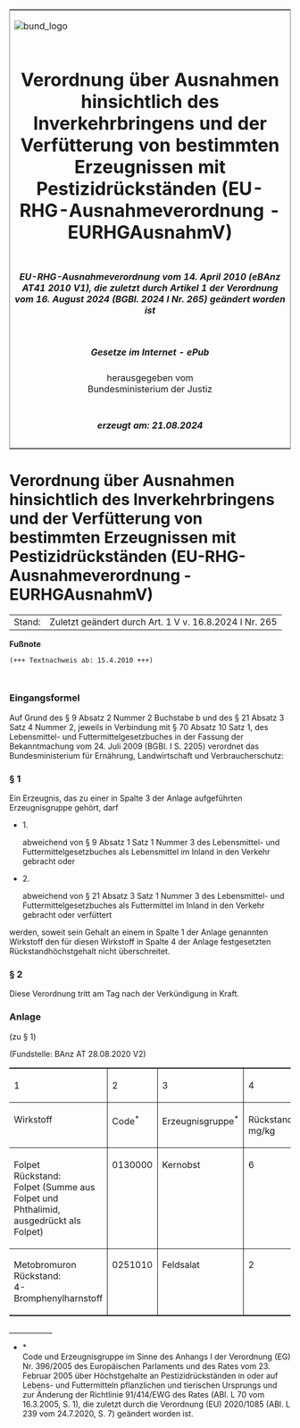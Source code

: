<span id="DECKBLATT.html"></span>

<table border="0" frame="border" width="100%">

<tr valign="top">

<td align="left">

![bund\_logo](BfJ_2021_Web_de_de.gif)

</td>

<td align="right">

 

</td>

</tr>

<tr align="center" valign="middle">

<td colspan="2">

# Verordnung über Ausnahmen hinsichtlich des Inverkehrbringens und der Verfütterung von bestimmten Erzeugnissen mit Pestizidrückständen (EU-RHG-Ausnahmeverordnung - EURHGAusnahmV)

</td>

</tr>

<tr align="center" valign="middle">

<td colspan="2">

##### EU-RHG-Ausnahmeverordnung vom 14. April 2010 (eBAnz AT41 2010 V1), die zuletzt durch Artikel 1 der Verordnung vom 16. August 2024 (BGBl. 2024 I Nr. 265) geändert worden ist

</td>

</tr>

<tr align="center" valign="middle">

<td colspan="2">

  
  

##### Gesetze im Internet - ePub  
  
herausgegeben vom  
Bundesministerium der Justiz

</td>

</tr>

<tr align="center" valign="bottom">

<td colspan="2">

  
  

##### erzeugt am: 21.08.2024

</td>

</tr>

</table>

<span id="BJNR604100010.html"></span>

# Verordnung über Ausnahmen hinsichtlich des Inverkehrbringens und der Verfütterung von bestimmten Erzeugnissen mit Pestizidrückständen (EU-RHG-Ausnahmeverordnung - EURHGAusnahmV)

<div>

<div class="jnhtml">

|        |                                                        |
| ------ | ------------------------------------------------------ |
| Stand: | Zuletzt geändert durch Art. 1 V v. 16.8.2024 I Nr. 265 |

</div>

</div>

<div>

  
**Fußnote**

<div class="jnhtml">

<div>

<div class="jurAbsatz">

  

``` 
(+++ Textnachweis ab: 15.4.2010 +++)

 
```

</div>

</div>

</div>

</div>

<span id="BJNR604100010BJNE000100000.html"></span>

### Eingangsformel  

<div>

<div class="jnhtml">

<div>

<div class="jurAbsatz">

Auf Grund des § 9 Absatz 2 Nummer 2 Buchstabe b und des § 21 Absatz 3
Satz 4 Nummer 2, jeweils in Verbindung mit § 70 Absatz 10 Satz 1, des
Lebensmittel- und Futtermittelgesetzbuches in der Fassung der
Bekanntmachung vom 24. Juli 2009 (BGBl. I S. 2205) verordnet das
Bundesministerium für Ernährung, Landwirtschaft und Verbraucherschutz:

</div>

</div>

</div>

</div>

<span id="BJNR604100010BJNE000200000.html"></span>

### § 1  

<div>

<div class="jnhtml">

<div>

<div class="jurAbsatz">

Ein Erzeugnis, das zu einer in Spalte 3 der Anlage aufgeführten
Erzeugnisgruppe gehört, darf

  - 1\.
    
    <div style="">
    
    abweichend von § 9 Absatz 1 Satz 1 Nummer 3 des Lebensmittel- und
    Futtermittelgesetzbuches als Lebensmittel im Inland in den Verkehr
    gebracht oder
    
    </div>

<!-- end list -->

  - 2\.
    
    <div style="">
    
    abweichend von § 21 Absatz 3 Satz 1 Nummer 3 des Lebensmittel- und
    Futtermittelgesetzbuches als Futtermittel im Inland in den Verkehr
    gebracht oder verfüttert
    
    </div>

werden, soweit sein Gehalt an einem in Spalte 1 der Anlage genannten
Wirkstoff den für diesen Wirkstoff in Spalte 4 der Anlage festgesetzten
Rückstandhöchstgehalt nicht überschreitet.

</div>

</div>

</div>

</div>

<span id="BJNR604100010BJNE000300000.html"></span>

### § 2  

<div>

<div class="jnhtml">

<div>

<div class="jurAbsatz">

Diese Verordnung tritt am Tag nach der Verkündigung in Kraft.

</div>

</div>

</div>

</div>

<span id="BJNR604100010BJNE000405125.html"></span>

### Anlage  
(zu § 1)

<div>

<div class="jnhtml">

<div>

<div class="jurAbsatz">

<div class="kommentar_Fundstelle">

(Fundstelle: BAnz AT 28.08.2020 V2)

</div>

  
  

</div>

<table width="100%" style="border-collapse: collapse;border-top: 0.5pt solid ; border-bottom: 0.5pt solid ; ">

<colgroup>

<col align="left" width="24%">

</col>

<col align="left" width="24%">

</col>

<col align="left" width="24%">

</col>

<col align="left" width="29%">

</col>

</colgroup>

<thead valign="bottom">

<tr>

<th style="border-right: 0.5pt solid ; border-bottom: 0.5pt solid ;  font-weight:normal;" align="left" valign="top" charoff="50">

1

</div>

</div>

</div>

</th>

<th style="border-right: 0.5pt solid ; border-bottom: 0.5pt solid ;  font-weight:normal;" align="left" valign="top" charoff="50">

2

</th>

<th style="border-right: 0.5pt solid ; border-bottom: 0.5pt solid ;  font-weight:normal;" align="left" valign="top" charoff="50">

3

</th>

<th style="border-bottom: 0.5pt solid ;  font-weight:normal;" align="left" valign="top" charoff="50">

4

</th>

</tr>

<tr>

<th style="border-right: 0.5pt solid ; border-bottom: 0.5pt solid ;  font-weight:normal;" align="left" valign="top" charoff="50">

Wirkstoff

</th>

<th style="border-right: 0.5pt solid ; border-bottom: 0.5pt solid ;  font-weight:normal;" align="left" valign="top" charoff="50">

Code<!-- FNR_Anker --><sup><!-- FNR_Pos -->\*</sup>

</th>

<th style="border-right: 0.5pt solid ; border-bottom: 0.5pt solid ;  font-weight:normal;" align="left" valign="top" charoff="50">

Erzeugnisgruppe<sup><!-- FNR_Pos -->\*</sup>

</th>

<th style="border-bottom: 0.5pt solid ;  font-weight:normal;" align="left" valign="top" charoff="50">

Rückstandshöchstgehalt mg/kg

</th>

</tr>

<tr>

<th style="border-right: 0.5pt solid ; border-bottom: 0.5pt solid ;  font-weight:normal;" align="left" valign="top" charoff="50">

Folpet  
Rückstand:  
Folpet (Summe aus  
Folpet und Phthalimid, ausgedrückt als Folpet)

</th>

<th style="border-right: 0.5pt solid ; border-bottom: 0.5pt solid ;  font-weight:normal;" align="left" valign="top" charoff="50">

0130000

</th>

<th style="border-right: 0.5pt solid ; border-bottom: 0.5pt solid ;  font-weight:normal;" align="left" valign="top" charoff="50">

Kernobst

</th>

<th style="border-bottom: 0.5pt solid ;  font-weight:normal;" align="left" valign="top" charoff="50">

6

</th>

</tr>

</thead>

<tbody valign="top">

<tr>

<td style="border-right: 0.5pt solid ; " align="left" valign="top" charoff="50">

Metobromuron  
Rückstand:  
4-Bromphenylharnstoff

</td>

<td style="border-right: 0.5pt solid ; " align="left" valign="top" charoff="50">

0251010

</td>

<td style="border-right: 0.5pt solid ; " align="left" valign="top" charoff="50">

Feldsalat

</td>

<td style align="left" valign="top" charoff="50">

2

</td>

</tr>

</tbody>

</table>

  
  

<div class="jurAbsatz">

\_\_\_\_\_\_\_\_\_\_\_\_

</div>

  - <span id="BJNR604100010BJNE000405125.html#FnA1-F1_812972"></span><!-- FNR_Pos --><span>\*
    </span>  
    Code und Erzeugnisgruppe im Sinne des Anhangs I der Verordnung (EG)
    Nr. 396/2005 des Europäischen Parlaments und des Rates vom 23.
    Februar 2005 über Höchstgehalte an Pestizidrückständen in oder auf
    Lebens- und Futtermitteln pflanzlichen und tierischen Ursprungs und
    zur Änderung der Richtlinie 91/414/EWG des Rates (ABl. L 70 vom
    16.3.2005, S. 1), die zuletzt durch die Verordnung (EU) 2020/1085
    (ABl. L 239 vom 24.7.2020, S. 7) geändert worden ist.

</div>

</div>

</div>
